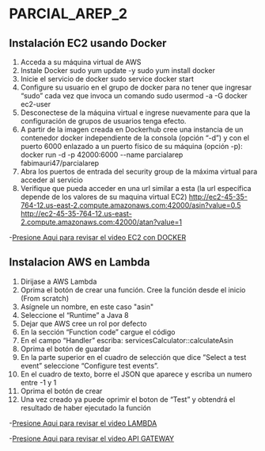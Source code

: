 # PARCIAL_AREP_2
## Instalación EC2 usando Docker

1.	Acceda a su máquina virtual de AWS
2.	Instale Docker
sudo yum update -y
sudo yum install docker
3.	Inicie el servicio de docker
sudo service docker start
4.	Configure su usuario en el grupo de docker para no tener que ingresar “sudo” cada vez que invoca un comando
sudo usermod -a -G docker ec2-user
5.	Desconectese de la máquina virtual e ingrese nuevamente para que la configuración de grupos de usuarios tenga efecto.
6.	A partir de la imagen creada en Dockerhub cree una instancia de un contenedor docker independiente de la consola (opción “-d”) y con el puerto 6000 enlazado a un puerto físico de su máquina (opción -p):
docker run -d -p 42000:6000 --name parcialarep fabimauri47/parcialarep
7.	Abra los puertos de entrada del security group de la máxima virtual para acceder al servicio
8.	Verifique que pueda acceder en una url similar a esta (la url específica depende de los valores de su maquina virtual EC2)
http://ec2-45-35-764-12.us-east-2.compute.amazonaws.com:42000/asin?value=0.5
http://ec2-45-35-764-12.us-east-2.compute.amazonaws.com:42000/atan?value=1

 -[Presione Aqui para revisar el video EC2 con DOCKER](https://web.microsoftstream.com/video/0b412606-fae2-49fb-bc4a-aea4e0280ad5?list=studio)

## Instalacion AWS en Lambda
1.  Dirijase a AWS Lambda
2.  Oprima el botón de crear una función. Cree la función desde el inicio (From scratch)
3.  Asígnele un nombre, en este caso "asin"
4.  Seleccione el “Runtime” a Java 8
5.  Dejar que AWS cree un rol por defecto
6.  En la sección “Function code” cargue el código
7.  En el campo “Handler” escriba: servicesCalculator::calculateAsin
8.  Oprima el botón de guardar
9.  En la parte superior en el cuadro de selección que dice ”Select a test event” seleccione “Configure test events”.
10. En el cuadro de texto, borre el JSON que aparece y escriba un numero entre -1 y 1
11. Oprima el botón de crear
12. Una vez creado ya puede oprimir el boton de “Test” y obtendrá el resultado de haber ejecutado la función

 -[Presione Aqui para revisar el video LAMBDA](https://web.microsoftstream.com/video/b4ecb220-bc78-4bd1-a83d-878d2a44acbe?list=studio)
 
 -[Presione Aqui para revisar el video API GATEWAY](https://web.microsoftstream.com/video/a7eede1f-1762-4449-a370-8e79103710d3?list=studio)
